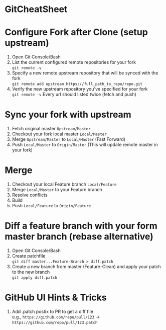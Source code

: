 # GitCheatSheet

# Configure Fork after Clone (setup upstream)

1. Open Git Console/Bash
2. List the current configured remote repositories for your fork  
`git remote -v`
3. Specify a new remote upstream repository that will be synced with the fork  
`git remote add upstream https://full_path_to_repo/repo.git`
4. Verify the new upstream repository you've specified for your fork  
`git remote -v`
Every url should listed twice (fetch and push)


# Sync your fork with upstream

1. Fetch original master `Upstream/Master`
2. Checkout your fork local master `Local/Master`
3. Merge `Upstream/Master` to `Local/Master` (Fast Forward)
4. Push `Local/Master` to `Origin/Master`  (This will update remote master in your fork)

# Merge

1. Checkout your local Feature branch `Local/Feature`
2. Merge `Local/Master` to your Feature branch
3. Resolve conflicts
4. Build
5. Push `Local/Feature` to `Origin/Feature`


# Diff a feature branch with your form master branch (rebase alternative)
1. Open Git Console/Bash
2. Create patchfile  
`git diff master...Feature-Branch > diff.patch`
3. Create a new branch from master (Feature-Clean) and apply your patch to the new branch  
`git apply diff.patch`

# GitHub UI Hints & Tricks

1. Add .patch postix to PR to get a diff file  
e.g., `https://github.com/repo/pull/123` -> `https://github.com/repo/pull/123.patch`
